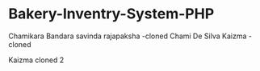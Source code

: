 # Bakery-Inventry-System-PHP

Chamikara Bandara
savinda rajapaksha -cloned
Chami De Silva
Kaizma - cloned

Kaizma cloned 2

